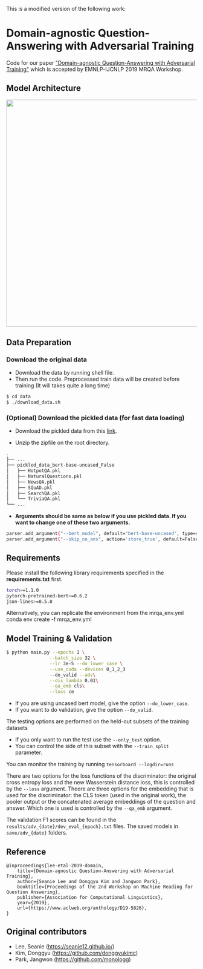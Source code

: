 This is a modified version of the following work:
# Domain-agnostic Question-Answering with Adversarial Training

Code for our paper ["Domain-agnostic Question-Answering with Adversarial Training"](https://arxiv.org/abs/1910.09342) which is accepted by EMNLP-IJCNLP 2019 MRQA Workshop.

## Model Architecture

<p float="left" align="center">
    <img width="600" src="https://user-images.githubusercontent.com/28896432/77993568-58faa800-7363-11ea-8900-f01ec9b4980d.png" />  
</p>

## Data Preparation

### Download the original data

- Download the data by running shell file.
- Then run the code. Preprocessed train data will be created before training (It will takes quite a long time)

```bash
$ cd data
$ ./download_data.sh
```

### (Optional) Download the pickled data (for fast data loading)

- Download the pickled data from this [link](https://drive.google.com/open?id=1-IHdLL4oLOI_Ur8ej-KUZ4kVGGuSKcJ2).

- Unzip the zipfile on the root directory.

```bash
.
├── ...
├── pickled_data_bert-base-uncased_False
│   ├── HotpotQA.pkl
│   ├── NaturalQuestions.pkl
│   ├── NewsQA.pkl
│   ├── SQuAD.pkl
│   ├── SearchQA.pkl
│   └── TriviaQA.pkl
└── ...

```

- **Arguments should be same as below if you use pickled data. If you want to change one of these two arguments.**

```bash
parser.add_argument("--bert_model", default="bert-base-uncased", type=str, help="Bert model")
parser.add_argument("--skip_no_ans", action='store_true', default=False, help="whether to exclude no answer example")
```

## Requirements

Please install the following library requirements specified in the **requirements.txt** first.

```bash
torch==1.1.0
pytorch-pretrained-bert>=0.6.2
json-lines>=0.5.0
```

Alternatively, you can replicate the environment from the mrqa_env.yml
conda env create -f mrqa_env.yml

## Model Training & Validation

```bash
$ python main.py --epochs 1 \
                --batch_size 32 \
                --lr 3e-5 --do_lower_case \
                --use_cuda --devices 0_1_2_3
                --do_valid --adv\
                --dis_lambda 0.01\
                --qa_emb cls\
                --loss ce
```

- If you are using uncased bert model, give the option `--do_lower_case`.
- If you want to do validation, give the option `--do_valid`.

The testing options are performed on the held-out subsets of the training datasets
- If you only want to run the test use the `--only_test` option.
- You can control the side of this subset with the `--train_split` parameter.

You can monitor the training by running
```tensorboard --logdir=runs```

There are two options for the loss functions of the discriminator: the original cross entropy loss and the new Wasserstein distance loss, this is controlled by the `--loss` argument.
Theere are three options for the embedding that is used for the discriminator: the CLS token (used in the original work), the pooler output or the concatenated average embeddings of the question and answer. Which one is used is controlled by the `--qa_emb` argument.

The validation F1 scores can be found in the `results/adv_{date}/dev_eval_{epoch}.txt` files.
The saved models in `save/adv_{date}` folders.


## Reference

```
@inproceedings{lee-etal-2019-domain,
    title={Domain-agnostic Question-Answering with Adversarial Training},
    author={Seanie Lee and Donggyu Kim and Jangwon Park},
    booktitle={Proceedings of the 2nd Workshop on Machine Reading for Question Answering},
    publisher={Association for Computational Linguistics},
    year={2019},
    url={https://www.aclweb.org/anthology/D19-5826},
}
```

## Original contributors

- Lee, Seanie (https://seanie12.github.io/)
- Kim, Donggyu (https://github.com/donggyukimc)
- Park, Jangwon (https://github.com/monologg)
